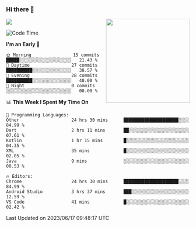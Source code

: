 ### Hi there 👋

![](https://metrics.lecoq.io/itaowu?template=classic&config.timezone=Asia%2FShanghai)
<img align='right' src="https://media.giphy.com/media/M9gbBd9nbDrOTu1Mqx/giphy.gif" width="230">

<!--START_SECTION:waka-->
![Code Time](http://img.shields.io/badge/Code%20Time-88%20hrs%208%20mins-blue)

**I'm an Early 🐤** 

```text
🌞 Morning                15 commits          █████░░░░░░░░░░░░░░░░░░░░   21.43 % 
🌆 Daytime                27 commits          ██████████░░░░░░░░░░░░░░░   38.57 % 
🌃 Evening                28 commits          ██████████░░░░░░░░░░░░░░░   40.00 % 
🌙 Night                  0 commits           ░░░░░░░░░░░░░░░░░░░░░░░░░   00.00 % 
```


📊 **This Week I Spent My Time On** 

```text
💬 Programming Languages: 
Other                    24 hrs 30 mins      █████████████████████░░░░   84.99 % 
Dart                     2 hrs 11 mins       ██░░░░░░░░░░░░░░░░░░░░░░░   07.61 % 
Kotlin                   1 hr 15 mins        █░░░░░░░░░░░░░░░░░░░░░░░░   04.35 % 
XML                      35 mins             █░░░░░░░░░░░░░░░░░░░░░░░░   02.05 % 
Java                     9 mins              ░░░░░░░░░░░░░░░░░░░░░░░░░   00.53 % 

🔥 Editors: 
Chrome                   24 hrs 30 mins      █████████████████████░░░░   84.99 % 
Android Studio           3 hrs 37 mins       ███░░░░░░░░░░░░░░░░░░░░░░   12.59 % 
VS Code                  41 mins             █░░░░░░░░░░░░░░░░░░░░░░░░   02.42 % 
```


 Last Updated on 2023/06/17 09:48:17 UTC
<!--END_SECTION:waka-->

<!--
**itaowu/itaowu** is a ✨ _special_ ✨ repository because its `README.md` (this file) appears on your GitHub profile.

Here are some ideas to get you started:

- 🔭 I’m currently working on ...
- 🌱 I’m currently learning ...
- 👯 I’m looking to collaborate on ...
- 🤔 I’m looking for help with ...
- 💬 Ask me about ...
- 📫 How to reach me: ...
- 😄 Pronouns: ...
- ⚡ Fun fact: ...
-->
